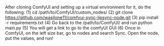 After cloning ComfyUI and setting up a virtual environment for it, do the following:
(1) cd /path/to/ComfyUI/custom_nodes/
(2) git clone https://github.com/wasilone11/comfyui-sync-lipsync-node.git
(3) pip install -r requirements.txt
(4) Go back to the /path/to/ComfyUI/ and run python main.py
(5) You will get a link to go to the comfyUI GUI
(6) Once in ComfyUI, on the left size bar, go to nodes and search Sync. Open the node, put the values, and run!
